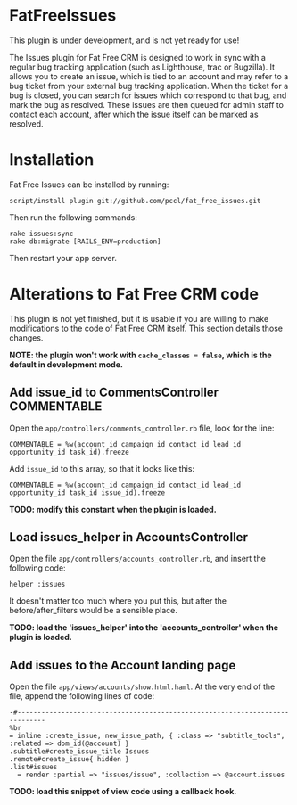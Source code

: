 FatFreeIssues
=============

This plugin is under development, and is not yet ready for use!

The Issues plugin for Fat Free CRM is designed to work in sync with
a regular bug tracking application (such as Lighthouse, trac or 
Bugzilla). It allows you to create an issue, which is tied to an
account and may refer to a bug ticket from your external bug 
tracking application. When the ticket for a bug is closed, you can
search for issues which correspond to that bug, and mark the bug as
resolved. These issues are then queued for admin staff to contact 
each account, after which the issue itself can be marked as resolved.

Installation
============

Fat Free Issues can be installed by running:

    script/install plugin git://github.com/pccl/fat_free_issues.git

Then run the following commands:

    rake issues:sync
    rake db:migrate [RAILS_ENV=production]

Then restart your app server.


Alterations to Fat Free CRM code
================================

This plugin is not yet finished, but it is usable if you are willing to make modifications to the code of Fat Free CRM itself. This section details those changes.

**NOTE: the plugin won't work with `cache_classes = false`, which is the default in development mode.**


Add issue_id to CommentsController COMMENTABLE
----------------------------------------------

Open the `app/controllers/comments_controller.rb` file, look for the line:

    COMMENTABLE = %w(account_id campaign_id contact_id lead_id opportunity_id task_id).freeze

Add `issue_id` to this array, so that it looks like this:

    COMMENTABLE = %w(account_id campaign_id contact_id lead_id opportunity_id task_id issue_id).freeze

**TODO: modify this constant when the plugin is loaded.**


Load issues_helper in AccountsController
----------------------------------------

Open the file `app/controllers/accounts_controller.rb`, and insert the following code:

    helper :issues

It doesn't matter too much where you put this, but after the before/after_filters would be a sensible place.

**TODO: load the 'issues_helper' into the 'accounts_controller' when the plugin is loaded.**


Add issues to the Account landing page
--------------------------------------

Open the file `app/views/accounts/show.html.haml`. At the very end of the file, append the following lines of code:

    -#-----------------------------------------------------------------------------
    %br
    = inline :create_issue, new_issue_path, { :class => "subtitle_tools", :related => dom_id(@account) }
    .subtitle#create_issue_title Issues
    .remote#create_issue{ hidden }
    .list#issues
      = render :partial => "issues/issue", :collection => @account.issues

**TODO: load this snippet of view code using a callback hook.**
